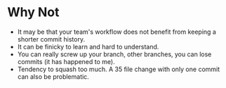# Why Not

*   It may be that your team's workflow does not benefit from keeping a shorter
    commit history.
*   It can be finicky to learn and hard to understand.
*   You can really screw up your branch, other branches, you can lose commits
    (it has happened to me).
*   Tendency to squash too much.  A 35 file change with only one commit can
    also be problematic.
